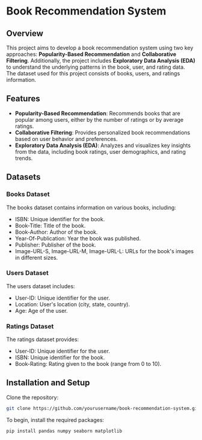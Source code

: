 # Book Recommendation System

## Overview

This project aims to develop a book recommendation system using two key approaches: **Popularity-Based Recommendation** and **Collaborative Filtering**. Additionally, the project includes **Exploratory Data Analysis (EDA)** to understand the underlying patterns in the book, user, and rating data. The dataset used for this project consists of books, users, and ratings information.

## Features

   - **Popularity-Based Recommendation**: Recommends books that are popular among users, either by the number of ratings or by average ratings.
   - **Collaborative Filtering**: Provides personalized book recommendations based on user behavior and preferences.
   - **Exploratory Data Analysis (EDA)**: Analyzes and visualizes key insights from the data, including book ratings, user demographics, and rating trends.

## Datasets
### Books Dataset

The books dataset contains information on various books, including:
-  ISBN: Unique identifier for the book.
-  Book-Title: Title of the book.
-  Book-Author: Author of the book.
-  Year-Of-Publication: Year the book was published.
-  Publisher: Publisher of the book.
-  Image-URL-S, Image-URL-M, Image-URL-L: URLs for the book's images in different sizes.

### Users Dataset

The users dataset includes:

-  User-ID: Unique identifier for the user.
-  Location: User's location (city, state, country).
-  Age: Age of the user.

### Ratings Dataset

The ratings dataset provides:
-  User-ID: Unique identifier for the user.
-  ISBN: Unique identifier for the book.
-  Book-Rating: Rating given to the book (range from 0 to 10).

## Installation and Setup

Clone the repository:
```bash
git clone https://github.com/yourusername/book-recommendation-system.git
```

To begin, install the required packages:

```bash
pip install pandas numpy seaborn matplotlib

```
